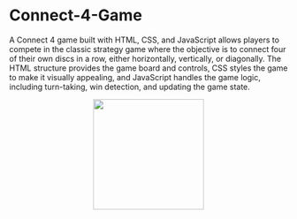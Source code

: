 # Connect-4-Game
A Connect 4 game built with HTML, CSS, and JavaScript allows players to compete in the classic strategy game where the objective is to connect four of their own discs in a row, either horizontally, vertically, or diagonally. The HTML structure provides the game board and controls, CSS styles the game to make it visually appealing, and JavaScript handles the game logic, including turn-taking, win detection, and updating the game state.

<p align="center">
  <img src="https://github.com/ANUJAVENGERS/Connect-4-Game/assets/58434371/74d585d1-1a39-4771-b28d-09902992f843" width="200" height="auto">
</p>
